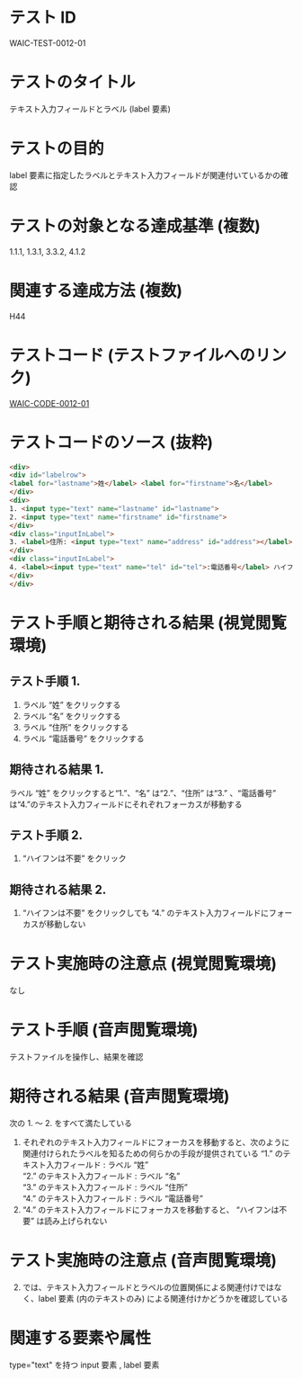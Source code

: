 

# テスト ID
WAIC-TEST-0012-01

# テストのタイトル
テキスト入力フィールドとラベル (label 要素)

# テストの目的
label 要素に指定したラベルとテキスト入力フィールドが関連付いているかの確認

# テストの対象となる達成基準 (複数)
1.1.1, 1.3.1, 3.3.2, 4.1.2

# 関連する達成方法 (複数)
H44

# テストコード (テストファイルへのリンク)
[WAIC-CODE-0012-01](https://waic.github.io/as_test/WAIC-CODE/WAIC-CODE-0012-01.html)

# テストコードのソース (抜粋)
```html
<div>
<div id="labelrow">
<label for="lastname">姓</label> <label for="firstname">名</label> 
</div>
<div>
1. <input type="text" name="lastname" id="lastname">
2. <input type="text" name="firstname" id="firstname">
</div>
<div class="inputInLabel">
3. <label>住所: <input type="text" name="address" id="address"></label>
</div>
<div class="inputInLabel">
4. <label><input type="text" name="tel" id="tel">:電話番号</label> ハイフンは不要
</div>
</div>

```
# テスト手順と期待される結果 (視覚閲覧環境)

## テスト手順 1.

1. ラベル “姓” をクリックする
2. ラベル “名” をクリックする
3. ラベル “住所” をクリックする
4. ラベル “電話番号” をクリックする

## 期待される結果 1.

ラベル “姓” をクリックすると“1.”、“名” は“2.”、“住所” は“3.” 、“電話番号” は“4.”のテキスト入力フィールドにそれぞれフォーカスが移動する 

## テスト手順 2.

1. “ハイフンは不要” をクリック

## 期待される結果 2.
1. “ハイフンは不要” をクリックしても “4.” のテキスト入力フィールドにフォーカスが移動しない

# テスト実施時の注意点 (視覚閲覧環境)
なし

# テスト手順 (音声閲覧環境)
テストファイルを操作し、結果を確認

# 期待される結果 (音声閲覧環境)
次の 1. 〜 2. をすべて満たしている
1. それぞれのテキスト入力フィールドにフォーカスを移動すると、次のように関連付けられたラベルを知るための何らかの手段が提供されている
“1.” のテキスト入力フィールド : ラベル “姓”  
“2.” のテキスト入力フィールド : ラベル “名”  
“3.” のテキスト入力フィールド : ラベル “住所”  
“4.” のテキスト入力フィールド : ラベル “電話番号” 
2. “4.” のテキスト入力フィールドにフォーカスを移動すると、 “ハイフンは不要” は読み上げられない

# テスト実施時の注意点 (音声閲覧環境)
2. では、テキスト入力フィールドとラベルの位置関係による関連付けではなく、label 要素 (内のテキストのみ) による関連付けかどうかを確認している

# 関連する要素や属性
type="text" を持つ input 要素 , label 要素



